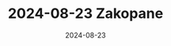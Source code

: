 ---
title: "2024-08-23 Zakopane"
date: 2024-08-23
layout: "gallery/single" 
resources:
  - src: DSC01154.jpg
    params:
      cover: true
build:
  publishResources: true
draft: false
---